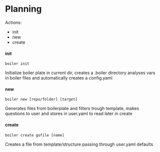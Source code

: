 Planning
===============
Actions:
* init
* new
* create


#### init
```
boiler init
```
Initialize boiler plate in current dir, creates a .boiler directory
analyses vars in boiler files and automatically creates a config.yaml


#### new
```
boiler new [repo/folder] [target]
```
Generates files from boilerplate and filters trough template, makes questions to user
and stores in user.yaml to read later in create


#### create
```
boiler create gofile [name]
```
Creates a file from template/structure passing through user.yaml defaults



